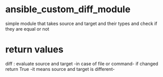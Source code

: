 # ansible_custom_diff_module

simple module that takes source and target and their types
and check if they are equal or not 

# return values
diff : evaluate source and target -in case of file or command-
if changed return True -it means source and target is different-
